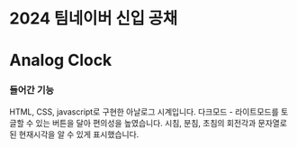 2024 팀네이버 신입 공채
======================

# Analog Clock

### 들어간 기능
HTML, CSS, javascript로 구현한 아날로그 시계입니다.
다크모드 - 라이트모드를 토글할 수 있는 버튼을 달아 편의성을 높였습니다.
시침, 분침, 초침의 회전각과 문자열로 된 현재시각을 알 수 있게 표시했습니다.
